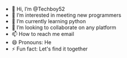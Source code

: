 - 👋 Hi, I’m @Techboy52
- 👀 I’m interested in meeting new programmers
- 🌱 I’m currently learning python
- 💞️ I’m looking to collaborate on any platform
- 📫 How to reach me email
- 😄 Pronouns: He
- ⚡ Fun fact: Let's find it together

<!---
Techboy52/Techboy52 is a ✨ special ✨ repository because its `README.md` (this file) appears on your GitHub profile.
You can click the Preview link to take a look at your changes.
--->
